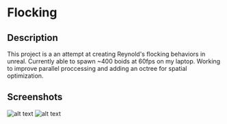 # Flocking

## Description
This project is a an attempt at creating Reynold's flocking behaviors in unreal. Currently able to spawn ~400 boids at 60fps on my laptop. Working to improve parallel proccessing and adding an octree for spatial optimization.

## Screenshots
![alt text](https://i.imgur.com/8Rb9Ll1.png "Flocking1")
![alt text](https://i.imgur.com/HLmYz5a.jpg "Flocking2")


